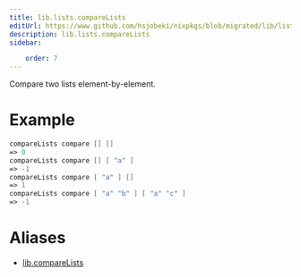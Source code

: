 ```yaml
---
title: lib.lists.compareLists
editUrl: https://www.github.com/hsjobeki/nixpkgs/blob/migrated/lib/lists.nix#L787C18
description: lib.lists.compareLists
sidebar:

    order: 7
---
```


Compare two lists element-by-element.

# Example

```nix
compareLists compare [] []
=> 0
compareLists compare [] [ "a" ]
=> -1
compareLists compare [ "a" ] []
=> 1
compareLists compare [ "a" "b" ] [ "a" "c" ]
=> -1
```


# Aliases

- [lib.compareLists](/nix-doc-comments/reference/lib/lib-comparelists)


